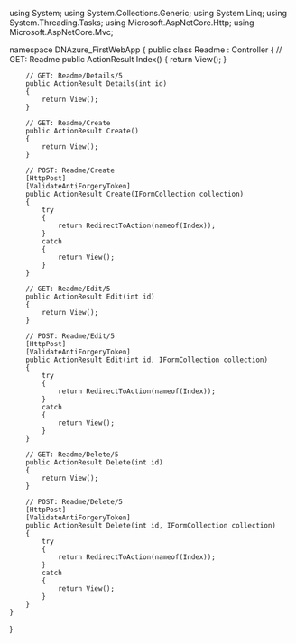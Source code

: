 ﻿using System;
using System.Collections.Generic;
using System.Linq;
using System.Threading.Tasks;
using Microsoft.AspNetCore.Http;
using Microsoft.AspNetCore.Mvc;

namespace DNAzure_FirstWebApp
{
    public class Readme : Controller
    {
        // GET: Readme
        public ActionResult Index()
        {
            return View();
        }

        // GET: Readme/Details/5
        public ActionResult Details(int id)
        {
            return View();
        }

        // GET: Readme/Create
        public ActionResult Create()
        {
            return View();
        }

        // POST: Readme/Create
        [HttpPost]
        [ValidateAntiForgeryToken]
        public ActionResult Create(IFormCollection collection)
        {
            try
            {
                return RedirectToAction(nameof(Index));
            }
            catch
            {
                return View();
            }
        }

        // GET: Readme/Edit/5
        public ActionResult Edit(int id)
        {
            return View();
        }

        // POST: Readme/Edit/5
        [HttpPost]
        [ValidateAntiForgeryToken]
        public ActionResult Edit(int id, IFormCollection collection)
        {
            try
            {
                return RedirectToAction(nameof(Index));
            }
            catch
            {
                return View();
            }
        }

        // GET: Readme/Delete/5
        public ActionResult Delete(int id)
        {
            return View();
        }

        // POST: Readme/Delete/5
        [HttpPost]
        [ValidateAntiForgeryToken]
        public ActionResult Delete(int id, IFormCollection collection)
        {
            try
            {
                return RedirectToAction(nameof(Index));
            }
            catch
            {
                return View();
            }
        }
    }
}
